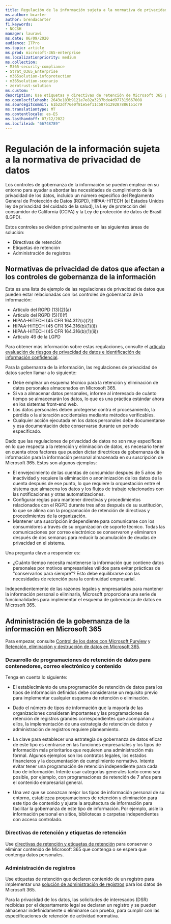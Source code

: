 ```yaml
---
title: Regulación de la información sujeta a la normativa de privacidad de datos
ms.author: bcarter
author: brendacarter
f1.keywords:
- NOCSH
manager: laurawi
ms.date: 06/09/2020
audience: ITPro
ms.topic: article
ms.prod: microsoft-365-enterprise
ms.localizationpriority: medium
ms.collection:
- M365-security-compliance
- Strat_O365_Enterprise
- m365solution-infoprotection
- m365solution-scenario
- zerotrust-solution
ms.custom: ''
description: Use etiquetas y directivas de retención de Microsoft 365 para administrar datos personales en su entorno de Microsoft 365.
ms.openlocfilehash: 2643e183b9121e7e82a3237bde4d977315667008
ms.sourcegitcommit: 61b22df76e0f81e5ef11c587b129287886151c79
ms.translationtype: MT
ms.contentlocale: es-ES
ms.lasthandoff: 07/12/2022
ms.locfileid: "66748789"
---
```

# <a name="govern-information-subject-to-data-privacy-regulation"></a>Regulación de la información sujeta a la normativa de privacidad de datos

Los controles de gobernanza de la información se pueden emplear en su entorno para ayudar a abordar las necesidades de cumplimiento de la privacidad de los datos, incluido un número específico del Reglamento General de Protección de Datos (RGPD), HIPAA-HITECH (el Estados Unidos ley de privacidad del cuidado de la salud), la Ley de protección del consumidor de California (CCPA) y la Ley de protección de datos de Brasil (LGPD). 

Estos controles se dividen principalmente en las siguientes áreas de solución:

- Directivas de retención
- Etiquetas de retención
- Administración de registros

## <a name="data-privacy-regulations-impacting-information-governance-controls"></a>Normativas de privacidad de datos que afectan a los controles de gobernanza de la información

Esta es una lista de ejemplo de las regulaciones de privacidad de datos que pueden estar relacionadas con los controles de gobernanza de la información:

- Artículo del RGPD (13)(2)(a)
- Artículo del RGPD (5)(1)(f)
- HIPAA-HITECH (45 CFR 164.312(c)(2))
- HIPAA-HITECH (45 CFR 164.316(b)(1)(i))
- HIPAA-HITECH (45 CFR 164.316(b)(1)(ii))
- Artículo 46 de la LGPD

Para obtener más información sobre estas regulaciones, consulte el [artículo evaluación de riesgos de privacidad de datos e identificación de información confidencial](information-protection-deploy-assess.md).

Para la gobernanza de la información, las regulaciones de privacidad de datos suelen llamar a lo siguiente:

- Debe emplear un esquema técnico para la retención y eliminación de datos personales almacenados en Microsoft 365.
- Si va a almacenar datos personales, informe al interesado de cuánto tiempo se almacenarán los datos, lo que es una práctica estándar ahora en los sistemas front-end web.
- Los datos personales deben protegerse contra el procesamiento, la pérdida o la alteración accidentales mediante métodos verificables.
- Cualquier acción ejecutada en los datos personales debe documentarse y esa documentación debe conservarse durante un período especificado.

Dado que las regulaciones de privacidad de datos no son muy específicas en lo que respecta a la retención y eliminación de datos, es necesario tener en cuenta otros factores que pueden dictar directrices de gobernanza de la información para la información personal almacenada en su suscripción de Microsoft 365. Estos son algunos ejemplos:

- El envejecimiento de las cuentas de consumidor después de 5 años de inactividad y requiere la eliminación o anonimización de los datos de la cuenta después de ese punto, lo que requiere la orquestación entre el sistema que almacena los datos y los flujos de trabajo relacionados con las notificaciones y otras automatizaciones.
- Configurar reglas para mantener directivas y procedimientos relacionados con el RGPD durante tres años después de su sustitución, lo que se alinea con la programación de retención de directivas y procedimientos de la organización.
- Mantener una suscripción independiente para comunicarse con los consumidores a través de su organización de soporte técnico. Todas las comunicaciones por correo electrónico se conservaron y eliminaron después de dos semanas para reducir la acumulación de deudas de privacidad en el sistema.

Una pregunta clave a responder es: 

- ¿Cuánto tiempo necesita mantenerse la información que contiene datos personales por motivos empresariales válidos para evitar prácticas de "conservarlos para siempre"? Esto debe equilibrarse con las necesidades de retención para la continuidad empresarial.

Independientemente de las razones legales y empresariales para mantener la información personal o eliminarla, Microsoft proporciona una serie de funcionalidades para implementar el esquema de gobernanza de datos en Microsoft 365.

## <a name="managing-information-governance-in-microsoft-365"></a>Administración de la gobernanza de la información en Microsoft 365

Para empezar, consulte [Control de los datos con Microsoft Purview](../compliance/manage-data-governance.md) y [Retención, eliminación y destrucción de datos en Microsoft 365](/office365/Enterprise/office-365-data-retention-deletion-and-destruction-overview).

### <a name="develop-data-retention-schedules-for-containers-email-and-content"></a>Desarrollo de programaciones de retención de datos para contenedores, correo electrónico y contenido

Tenga en cuenta lo siguiente:

- El establecimiento de una programación de retención de datos para los tipos de información definidos debe considerarse un requisito previo para implementar cualquier esquema de retención o eliminación.

- Dado el número de tipos de información que la mayoría de las organizaciones consideran importantes y las programaciones de retención de registros grandes correspondientes que acompañan a ellos, la implementación de una estrategia de retención de datos y administración de registros requiere planeamiento. 

- La clave para establecer una estrategia de gobernanza de datos eficaz de este tipo es centrarse en las funciones empresariales y los tipos de información más prioritarios que requieren una administración más formal. Algunos ejemplos son los contratos legales, los estados financieros y la documentación de cumplimiento normativo. Intente evitar tener una programación de retención independiente para cada tipo de información. Intente usar categorías generales tanto como sea posible, por ejemplo, con programaciones de retención de 7 años para el contenido empresarial general.

- Una vez que se conozcan mejor los tipos de información personal de su entorno, establezca programaciones de retención y eliminación para este tipo de contenido y ajuste la arquitectura de información para facilitar la gobernanza de este tipo de información. Por ejemplo, aísle la información personal en sitios, bibliotecas o carpetas independientes con acceso controlado.

### <a name="retention-policies-and-retention-labels"></a>Directivas de retención y etiquetas de retención

Use [directivas de retención y etiquetas de retención](../compliance/retention.md) para conservar o eliminar contenido de Microsoft 365 que contenga o se espera que contenga datos personales.

### <a name="records-management"></a>Administración de registros

Use etiquetas de retención que declaren contenido de un registro para implementar una [solución de administración de registros](../compliance/records-management.md) para los datos de Microsoft 365.

Para la privacidad de los datos, las solicitudes de interesados (DSR) recibidas por el departamento legal se declaran un registro y se pueden almacenar indefinidamente o eliminarse con prueba, para cumplir con las especificaciones de retención de actividad normativa.